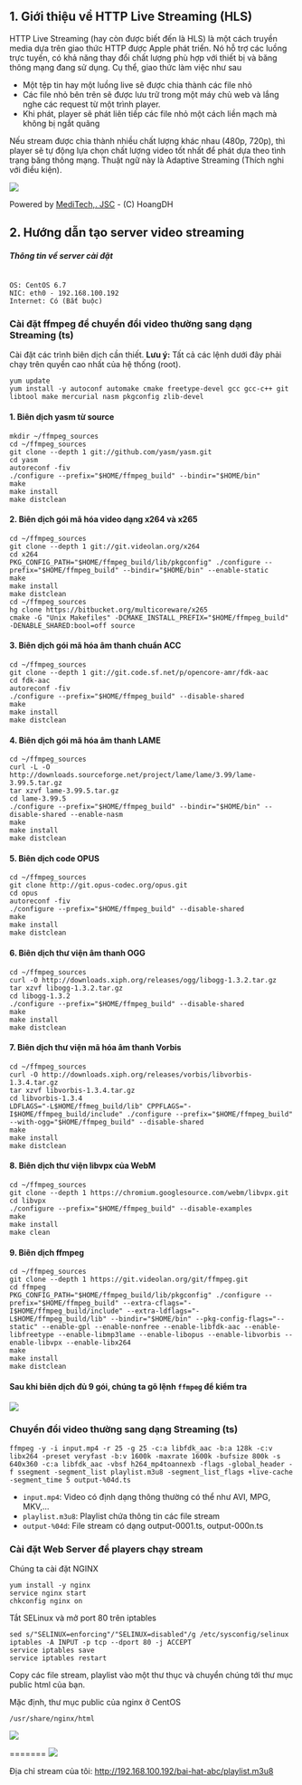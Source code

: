 ## 1. Giới thiệu về HTTP Live Streaming (HLS)

HTTP Live Streaming (hay còn được biết đến là HLS) là một cách truyền media dựa trên giao thức HTTP được Apple phát triển. Nó hỗ trợ các luồng trực tuyến, có khả năng thay đổi chất lượng phù hợp với thiết bị và băng thông mạng đang sử dụng. Cụ thể, giao thức làm việc như sau

- Một tệp tin hay một luồng live sẽ được chia thành các file nhỏ
- Các file nhỏ bên trên sẽ được lưu trữ trong một máy chủ web và lắng nghe các request từ một trình player.
- Khi phát, player sẽ phát liên tiếp các file nhỏ một cách liền mạch mà không bị ngắt quãng

Nếu stream được chia thành nhiều chất lượng khác nhau (480p, 720p), thì player sẽ tự động lựa chọn chất lượng video tốt nhất để phát dựa theo tình trạng băng thông mạng. Thuật ngữ này là Adaptive Streaming (Thích nghi với điều kiện).

<img src="https://s3-ap-southeast-1.amazonaws.com/kipalog.com/5lcn44htxb_image.png" />

Powered by <a href="http://meditech.vn">MediTech,. JSC</a> - (C) HoangDH

## 2. Hướng dẫn tạo server video streaming

##### Thông tin về server cài đặt

```

OS: CentOS 6.7
NIC: eth0 - 192.168.100.192
Internet: Có (Bắt buộc)

```

### Cài đặt ffmpeg để chuyển đổi video thường sang dạng Streaming (ts)

Cài đặt các trình biên dịch cần thiết.
**Lưu ý:** Tất cả các lệnh dưới đây phải chạy trên quyền cao nhất của hệ thống (root).

```
yum update
yum install -y autoconf automake cmake freetype-devel gcc gcc-c++ git libtool make mercurial nasm pkgconfig zlib-devel
```

#### 1. Biên dịch yasm từ source

```
mkdir ~/ffmpeg_sources
cd ~/ffmpeg_sources
git clone --depth 1 git://github.com/yasm/yasm.git
cd yasm
autoreconf -fiv
./configure --prefix="$HOME/ffmpeg_build" --bindir="$HOME/bin"
make
make install
make distclean
```

#### 2. Biên dịch gói mã hóa video dạng x264 và x265

```
cd ~/ffmpeg_sources
git clone --depth 1 git://git.videolan.org/x264
cd x264
PKG_CONFIG_PATH="$HOME/ffmpeg_build/lib/pkgconfig" ./configure --prefix="$HOME/ffmpeg_build" --bindir="$HOME/bin" --enable-static
make
make install
make distclean
cd ~/ffmpeg_sources
hg clone https://bitbucket.org/multicoreware/x265
cmake -G "Unix Makefiles" -DCMAKE_INSTALL_PREFIX="$HOME/ffmpeg_build" -DENABLE_SHARED:bool=off source

```

#### 3. Biên dịch gói mã hóa âm thanh chuẩn ACC

```
cd ~/ffmpeg_sources
git clone --depth 1 git://git.code.sf.net/p/opencore-amr/fdk-aac
cd fdk-aac
autoreconf -fiv
./configure --prefix="$HOME/ffmpeg_build" --disable-shared
make
make install
make distclean
```

#### 4. Biên dịch gói mã hóa âm thanh LAME

```
cd ~/ffmpeg_sources
curl -L -O http://downloads.sourceforge.net/project/lame/lame/3.99/lame-3.99.5.tar.gz
tar xzvf lame-3.99.5.tar.gz
cd lame-3.99.5
./configure --prefix="$HOME/ffmpeg_build" --bindir="$HOME/bin" --disable-shared --enable-nasm
make
make install
make distclean
```

#### 5. Biên dịch code OPUS

```
cd ~/ffmpeg_sources
git clone http://git.opus-codec.org/opus.git
cd opus
autoreconf -fiv
./configure --prefix="$HOME/ffmpeg_build" --disable-shared
make
make install
make distclean
```

#### 6. Biên dịch thư viện âm thanh OGG

```
cd ~/ffmpeg_sources
curl -O http://downloads.xiph.org/releases/ogg/libogg-1.3.2.tar.gz
tar xzvf libogg-1.3.2.tar.gz
cd libogg-1.3.2
./configure --prefix="$HOME/ffmpeg_build" --disable-shared
make
make install
make distclean
```

#### 7. Biên dịch thư viện mã hóa âm thanh Vorbis

```
cd ~/ffmpeg_sources
curl -O http://downloads.xiph.org/releases/vorbis/libvorbis-1.3.4.tar.gz
tar xzvf libvorbis-1.3.4.tar.gz
cd libvorbis-1.3.4
LDFLAGS="-L$HOME/ffmeg_build/lib" CPPFLAGS="-I$HOME/ffmpeg_build/include" ./configure --prefix="$HOME/ffmpeg_build" --with-ogg="$HOME/ffmpeg_build" --disable-shared
make
make install
make distclean
```

#### 8. Biên dịch thư viện libvpx của WebM

```
cd ~/ffmpeg_sources
git clone --depth 1 https://chromium.googlesource.com/webm/libvpx.git
cd libvpx
./configure --prefix="$HOME/ffmpeg_build" --disable-examples
make
make install
make clean
```

#### 9. Biên dịch ffmpeg

```
cd ~/ffmpeg_sources
git clone --depth 1 https://git.videolan.org/git/ffmpeg.git
cd ffmpeg
PKG_CONFIG_PATH="$HOME/ffmpeg_build/lib/pkgconfig" ./configure --prefix="$HOME/ffmpeg_build" --extra-cflags="-I$HOME/ffmpeg_build/include" --extra-ldflags="-L$HOME/ffmpeg_build/lib" --bindir="$HOME/bin" --pkg-config-flags="--static" --enable-gpl --enable-nonfree --enable-libfdk-aac --enable-libfreetype --enable-libmp3lame --enable-libopus --enable-libvorbis --enable-libvpx --enable-libx264
make
make install
make distclean
```

#### Sau khi biên dịch đủ 9 gói, chúng ta gõ lệnh `ffmpeg` để kiểm tra

<img src="http://image.prntscr.com/image/78cfb8e77260481e9e5b1095c91167e3.png" />

### Chuyển đổi video thường sang dạng Streaming (ts)

```
ffmpeg -y -i input.mp4 -r 25 -g 25 -c:a libfdk_aac -b:a 128k -c:v libx264 -preset veryfast -b:v 1600k -maxrate 1600k -bufsize 800k -s 640x360 -c:a libfdk_aac -vbsf h264_mp4toannexb -flags -global_header -f ssegment -segment_list playlist.m3u8 -segment_list_flags +live-cache -segment_time 5 output-%04d.ts
```

- `input.mp4`: Video có định dạng thông thường có thể như AVI, MPG, MKV,...
- `playlist.m3u8`: Playlist chứa thông tin các file stream
- `output-%04d`: File stream có dạng output-0001.ts, output-000n.ts

### Cài đặt Web Server để players chạy stream

Chúng ta cài đặt NGINX

```
yum install -y nginx
service nginx start
chkconfig nginx on
```

Tắt SELinux và mở port 80 trên iptables

```
sed s/"SELINUX=enforcing"/"SELINUX=disabled"/g /etc/sysconfig/selinux
iptables -A INPUT -p tcp --dport 80 -j ACCEPT
service iptables save
service iptables restart
```

Copy các file stream, playlist vào một thư thục và chuyển chúng tới thư mục public html của bạn.

Mặc định, thư mục public của nginx ở CentOS

```
/usr/share/nginx/html
```


<img src="http://image.prntscr.com/image/57939a7e0e6d4510a74d75ea03bb3fac.png" />

=======
<img src="http://image.prntscr.com/image/57939a7e0e6d4510a74d75ea03bb3fac.png"/>

Địa chỉ stream của tôi: http://192.168.100.192/bai-hat-abc/playlist.m3u8

